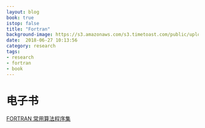 ```yaml
---
layout: blog
book: true
istop: false
title: "Fortran"
background-image: https://s3.amazonaws.com/s3.timetoast.com/public/uploads/photos/9846311/bbc4648a514d0bedf4184c6e438691f8.jpg?1491146793
date:  2018-06-27 10:13:56
category: research
tags:
- research
- fortran
- book
---
```


# 电子书

[FORTRAN 常用算法程序集](https://github.com/xigrug/xigrug.github.io/tree/master/book/FORTRAN.pdf)

